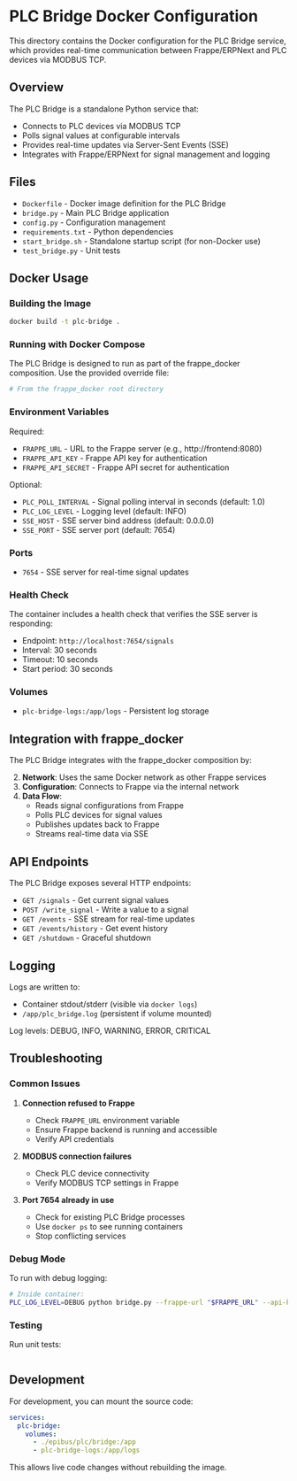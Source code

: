 # PLC Bridge Docker Configuration

This directory contains the Docker configuration for the PLC Bridge service, which provides real-time communication between Frappe/ERPNext and PLC devices via MODBUS TCP.

## Overview

The PLC Bridge is a standalone Python service that:
- Connects to PLC devices via MODBUS TCP
- Polls signal values at configurable intervals
- Provides real-time updates via Server-Sent Events (SSE)
- Integrates with Frappe/ERPNext for signal management and logging

## Files

- `Dockerfile` - Docker image definition for the PLC Bridge
- `bridge.py` - Main PLC Bridge application
- `config.py` - Configuration management
- `requirements.txt` - Python dependencies
- `start_bridge.sh` - Standalone startup script (for non-Docker use)
- `test_bridge.py` - Unit tests

## Docker Usage

### Building the Image

```bash
docker build -t plc-bridge .
```

### Running with Docker Compose

The PLC Bridge is designed to run as part of the frappe_docker composition. Use the provided override file:

```bash
# From the frappe_docker root directory
```

### Environment Variables

Required:
- `FRAPPE_URL` - URL to the Frappe server (e.g., http://frontend:8080)
- `FRAPPE_API_KEY` - Frappe API key for authentication
- `FRAPPE_API_SECRET` - Frappe API secret for authentication

Optional:
- `PLC_POLL_INTERVAL` - Signal polling interval in seconds (default: 1.0)
- `PLC_LOG_LEVEL` - Logging level (default: INFO)
- `SSE_HOST` - SSE server bind address (default: 0.0.0.0)
- `SSE_PORT` - SSE server port (default: 7654)

### Ports

- `7654` - SSE server for real-time signal updates

### Health Check

The container includes a health check that verifies the SSE server is responding:
- Endpoint: `http://localhost:7654/signals`
- Interval: 30 seconds
- Timeout: 10 seconds
- Start period: 30 seconds

### Volumes

- `plc-bridge-logs:/app/logs` - Persistent log storage

## Integration with frappe_docker

The PLC Bridge integrates with the frappe_docker composition by:

2. **Network**: Uses the same Docker network as other Frappe services
3. **Configuration**: Connects to Frappe via the internal network
4. **Data Flow**: 
   - Reads signal configurations from Frappe
   - Polls PLC devices for signal values
   - Publishes updates back to Frappe
   - Streams real-time data via SSE

## API Endpoints

The PLC Bridge exposes several HTTP endpoints:

- `GET /signals` - Get current signal values
- `POST /write_signal` - Write a value to a signal
- `GET /events` - SSE stream for real-time updates
- `GET /events/history` - Get event history
- `GET /shutdown` - Graceful shutdown

## Logging

Logs are written to:
- Container stdout/stderr (visible via `docker logs`)
- `/app/plc_bridge.log` (persistent if volume mounted)

Log levels: DEBUG, INFO, WARNING, ERROR, CRITICAL

## Troubleshooting

### Common Issues

1. **Connection refused to Frappe**
   - Check `FRAPPE_URL` environment variable
   - Ensure Frappe backend is running and accessible
   - Verify API credentials

2. **MODBUS connection failures**
   - Check PLC device connectivity
   - Verify MODBUS TCP settings in Frappe

3. **Port 7654 already in use**
   - Check for existing PLC Bridge processes
   - Use `docker ps` to see running containers
   - Stop conflicting services

### Debug Mode

To run with debug logging:

```bash
# Inside container:
PLC_LOG_LEVEL=DEBUG python bridge.py --frappe-url "$FRAPPE_URL" --api-key "$FRAPPE_API_KEY" --api-secret "$FRAPPE_API_SECRET"
```

### Testing

Run unit tests:

```bash
```

## Development

For development, you can mount the source code:

```yaml
services:
  plc-bridge:
    volumes:
      - ./epibus/plc/bridge:/app
      - plc-bridge-logs:/app/logs
```

This allows live code changes without rebuilding the image.